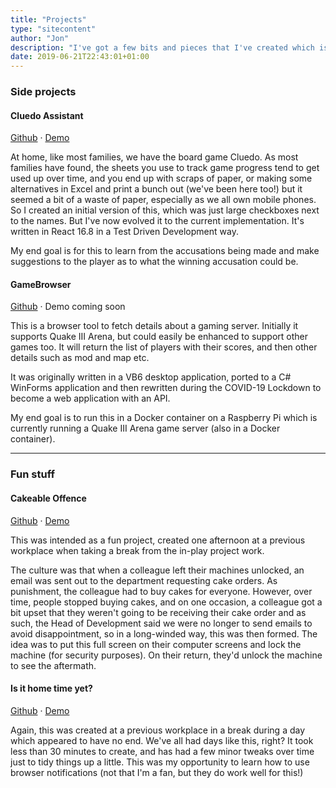 ```yaml
---
title: "Projects"
type: "sitecontent"
author: "Jon"
description: "I've got a few bits and pieces that I've created which is available for all to use. Some are pretty nonsense things, intended for fun. Some are more serious and have taken some time to work on (and may still be in progress)."
date: 2019-06-21T22:43:01+01:00
---
```


### Side projects

#### Cluedo Assistant

[Github](https://github.com/jonifen/cluedo-assistant/) &middot; [Demo](https://jonifen.co.uk/cluedo-assistant/)

At home, like most families, we have the board game Cluedo. As most families have found, the sheets you use to track game progress tend to get used up over time, and you end up with scraps of paper, or making some alternatives in Excel and print a bunch out (we've been here too!) but it seemed a bit of a waste of paper, especially as we all own mobile phones. So I created an initial version of this, which was just large checkboxes next to the names. But I've now evolved it to the current implementation. It's written in React 16.8 in a Test Driven Development way.

My end goal is for this to learn from the accusations being made and make suggestions to the player as to what the winning accusation could be.


#### GameBrowser

[Github](https://github.com/jonifen/GameBrowser/) &middot; Demo coming soon

This is a browser tool to fetch details about a gaming server. Initially it supports Quake III Arena, but could easily be enhanced to support other games too. It will return the list of players with their scores, and then other details such as mod and map etc.

It was originally written in a VB6 desktop application, ported to a C# WinForms application and then rewritten during the COVID-19 Lockdown to become a web application with an API.

My end goal is to run this in a Docker container on a Raspberry Pi which is currently running a Quake III Arena game server (also in a Docker container).

---

### Fun stuff

#### Cakeable Offence

[Github](https://github.com/jonifen/cakes/) &middot; [Demo](https://jonifen.co.uk/cakes/)

This was intended as a fun project, created one afternoon at a previous workplace when taking a break from the in-play project work.

The culture was that when a colleague left their machines unlocked, an email was sent out to the department requesting cake orders. As punishment, the colleague had to buy cakes for everyone. However, over time, people stopped buying cakes, and on one occasion, a colleague got a bit upset that they weren't going to be receiving their cake order and as such, the Head of Development said we were no longer to send emails to avoid disappointment, so in a long-winded way, this was then formed. The idea was to put this full screen on their computer screens and lock the machine (for security purposes). On their return, they'd unlock the machine to see the aftermath.


#### Is it home time yet?

[Github](https://github.com/jonifen/isithometimeyet/) &middot; [Demo](https://jonifen.co.uk/isithometimeyet/)

Again, this was created at a previous workplace in a break during a day which appeared to have no end. We've all had days like this, right? It took less than 30 minutes to create, and has had a few minor tweaks over time just to tidy things up a little. This was my opportunity to learn how to use browser notifications (not that I'm a fan, but they do work well for this!)

